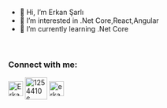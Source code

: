 - 👋 Hi, I’m Erkan Şarlı
- 👀 I’m interested in .Net Core,React,Angular
- 🌱 I’m currently learning .Net Core

<br>
<h3 align="left">Connect with me:</h3>
<p align="left">
<a href="https://www.linkedin.com/public-profile/settings?lipi=urn%3Ali%3Apage%3Ad_flagship3_profile_self_edit_contact-info%3BP%2Bgc8EN5SmuHHUnO1Wo48g%3D%3D" target="blank" rel=”noopener”><img align="center" src="https://velanovascular.com/wp-content/uploads/2020/06/LinkedIn.png" alt="Erkan Şarlı" height="30" width="30" /></a>
<a href="https://stackoverflow.com/users/18803444/erkan" target="blank" rel=”noopener”><img align="center" src="https://upload.wikimedia.org/wikipedia/commons/thumb/e/ef/Stack_Overflow_icon.svg/768px-Stack_Overflow_icon.svg.png" alt="12544106" height="45" width="45" /></a>
<a href="https://www.hackerrank.com/erkansrli?hr_r=1" target="blank" rel="noopener"><img align="center"
src="https://wikiimg.tojsiabtv.com/wikipedia/commons/4/40/HackerRank_Icon-1000px.png"  alt="erkansrlii" height="30" width="30" /></a>
<!---
erkansrli/erkansrli is a ✨ special ✨ repository because its `README.md` (this file) appears on your GitHub profile.
You can click the Preview link to take a look at your changes.
--->
